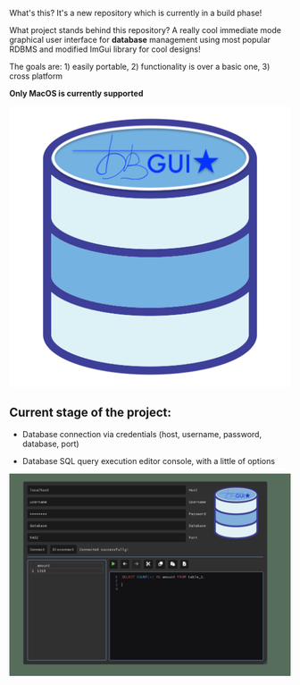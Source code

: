 What's this? It's a new repository which is currently in a build phase!

What project stands behind this repository? A really cool immediate mode graphical user interface for **database** management using most popular RDBMS and modified ImGui library for cool designs! 

The goals are: 1) easily portable, 2) functionality is over a basic one, 3) cross platform 

**Only MacOS is currently supported**

![DBGui](images/DBGUI.png)

## Current stage of the project:

- Database connection via credentials (host, username, password, database, port)

- Database SQL query execution editor console, with a little of options

![DBEditor](images/editor.png)
